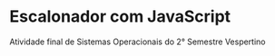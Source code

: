 # Escalonador com JavaScript

<p>Atividade final de Sistemas Operacionais do 2° Semestre Vespertino</p>
